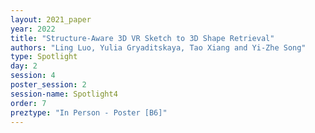 ```yaml
---
layout: 2021_paper
year: 2022
title: "Structure-Aware 3D VR Sketch to 3D Shape Retrieval"
authors: "Ling Luo, Yulia Gryaditskaya, Tao Xiang and Yi-Zhe Song"
type: Spotlight
day: 2
session: 4
poster_session: 2
session-name: Spotlight4
order: 7
preztype: "In Person - Poster [B6]"
---
```

